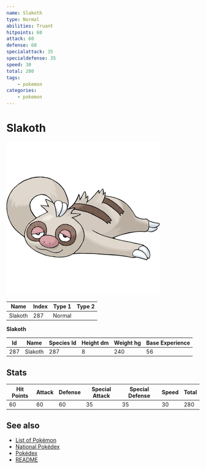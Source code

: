 ```yaml
---
name: Slakoth
type: Normal
abilities: Truant
hitpoints: 60
attack: 60
defense: 60
specialattack: 35
specialdefense: 35
speed: 30
total: 280
tags:
    - pokemon
categories:
    - pokemon
---
```


# Slakoth


![Slakoth](images/287.png)

| **Name** | **Index** | **Type 1** | **Type 2** |
|----|----|----|----|
| Slakoth | 287 | Normal  |  |

**Slakoth** 




| **Id** | **Name** | **Species Id** | **Height dm** | **Weight hg** | **Base Experience** |
|--------|----------|----------------|------------|------------|---------------------|
| 287 | Slakoth | 287 | 8 | 240 | 56 |



## Stats

| **Hit Points** | **Attack** | **Defense** | **Special Attack** | **Special Defense** | **Speed** | **Total** |
|----------------|------------|-------------|--------------------|---------------------|-----------|-----------|
| 60 | 60 | 60 | 35 | 35 | 30 | 280 |

## See also

- [List of Pokémon](../pokemon.md)
- [National Pokédex](../national_pokedex.md)
- [Pokédex](../pokedex.md)
- [README](../README.md)
